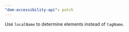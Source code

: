 ```yaml
---
"dom-accessibility-api": patch
---
```


Use `localName` to determine elements instead of `tagName`.
